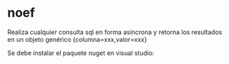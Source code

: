 # noef
Realiza cualquier consulta sql en forma asíncrona y retorna los resultados en un objeto genérico {columna=xxx,valor=xxx}


Se debe instalar el paquete nuget en visual studio:
